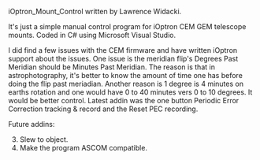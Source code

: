 iOptron_Mount_Control written by Lawrence Widacki.

It's just a simple manual control program for iOptron CEM GEM telescope mounts.
Coded in C# using Microsoft Visual Studio. 

I did find a few issues with the CEM firmware and have written iOptron support about the issues.
One issue is the meridian flip's Degrees Past Meridian should be Minutes Past Meridian.
  The reason is that in astrophotography, it's better to know the amount of time one has before doing the flip past meriadian.
  Another reason is 1 degree is 4 minutes on earths rotation and one would have 0 to 40 minutes vers 0 to 10 degrees.
  It would be better control.
Latest addin was the one button Periodic Error Correction tracking & record and the Reset PEC recording.

Future addins:

3. Slew to object.
4. Make the program ASCOM compatible.
